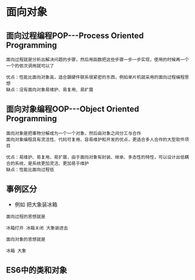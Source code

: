 # 面向对象
## 面向过程编程POP---Process Oriented Programming
```$xslt
面向过程就是分析出解决问题的步骤，然后用函数把这些步骤一步一步实现，使用的时候再一个一个的依次调用就可以了

优点：性能比面向对象高，适合跟硬件联系很紧密的东西，例如单片机就采用的面向过程编程思想
缺点：没有面向对象易维护、易复用、易扩展
```
## 面向对象编程OOP---Object Oriented Programming
```$xslt  
面向对象是把事物分解成为一个一个对象，然后由对象之间分工与合作
面向对象编程具有灵活性、代码可复用、容易维护和开发的优点，更适合多人合作的大型软件项目

优点：易维护、易复用、易扩展，由于面向对象有封装、继承、多态性的特性，可以设计出低耦合的系统，是系统更加灵活、更加易于维护
缺点：性能比面向过程低
```
## 事例区分 
* 例如 把大象装冰箱 
```$xslt
面向过程的思想就是

冰箱打开 冰箱关闭 大象装进去

面向对象的思想就是

冰箱 大象

```

## ES6中的类和对象
